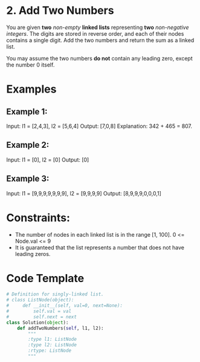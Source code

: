 # 2. Add Two Numbers

You are given **two** _non-empty_ **linked lists** representing **two** _non-negative integers_. The digits are stored in reverse order, and each of their nodes contains a single digit. Add the two numbers and return the sum as a linked list.

You may assume the two numbers **do not** contain any leading zero, except the number 0 itself.

# Examples

## Example 1:

Input: l1 = [2,4,3], l2 = [5,6,4]
Output: [7,0,8]
Explanation: 342 + 465 = 807.

## Example 2:

Input: l1 = [0], l2 = [0]
Output: [0]

## Example 3:

Input: l1 = [9,9,9,9,9,9,9], l2 = [9,9,9,9]
Output: [8,9,9,9,0,0,0,1]

# Constraints:

- The number of nodes in each linked list is in the range [1, 100].
  0 <= Node.val <= 9
- It is guaranteed that the list represents a number that does not have leading zeros.

# Code Template

```python
# Definition for singly-linked list.
# class ListNode(object):
#     def __init__(self, val=0, next=None):
#         self.val = val
#         self.next = next
class Solution(object):
    def addTwoNumbers(self, l1, l2):
        """
        :type l1: ListNode
        :type l2: ListNode
        :rtype: ListNode
        """

```
